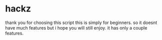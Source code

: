 # hackz
thank you for choosing this script this is simply for beginners. 
so it doesnt have much features but i hope you will still enjoy. 
it has only a couple features.
